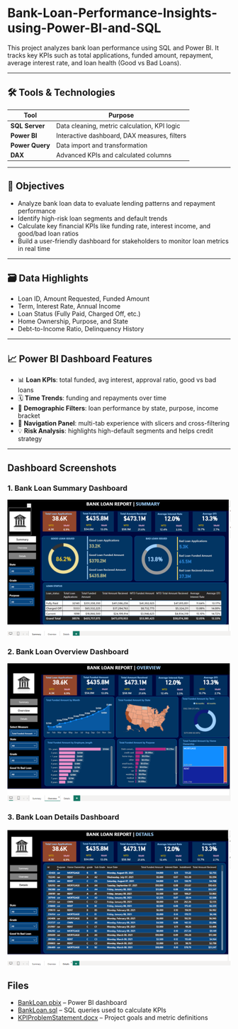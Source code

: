 # Bank-Loan-Performance-Insights-using-Power-BI-and-SQL

This project analyzes bank loan performance using SQL and Power BI. It tracks key KPIs such as total applications, funded amount, repayment, average interest rate, and loan health (Good vs Bad Loans).

---

## 🛠️ Tools & Technologies

| Tool        | Purpose                          |
|-------------|----------------------------------|
| **SQL Server** | Data cleaning, metric calculation, KPI logic |
| **Power BI**   | Interactive dashboard, DAX measures, filters |
| **Power Query**| Data import and transformation |
| **DAX**        | Advanced KPIs and calculated columns |


---

## 🎯 Objectives

- Analyze bank loan data to evaluate lending patterns and repayment performance
- Identify high-risk loan segments and default trends
- Calculate key financial KPIs like funding rate, interest income, and good/bad loan ratios
- Build a user-friendly dashboard for stakeholders to monitor loan metrics in real time

---
## 🗃️ Data Highlights

- Loan ID, Amount Requested, Funded Amount  
- Term, Interest Rate, Annual Income  
- Loan Status (Fully Paid, Charged Off, etc.)  
- Home Ownership, Purpose, and State  
- Debt-to-Income Ratio, Delinquency History

---

## 📈 Power BI Dashboard Features

- 📊 **Loan KPIs**: total funded, avg interest, approval ratio, good vs bad loans  
- 🗓️ **Time Trends**: funding and repayments over time  
- 📍 **Demographic Filters**: loan performance by state, purpose, income bracket  
- 🧭 **Navigation Panel**: multi-tab experience with slicers and cross-filtering  
- 💡 **Risk Analysis**: highlights high-default segments and helps credit strategy


---
##  Dashboard Screenshots

### 1. Bank Loan Summary Dashboard
![Bank Loan Summary Dashboard](https://github.com/AnuA1995/Bank-Loan-Analysis-project-using-Power-BI-and-SQL/blob/main/Screenshots/BankLoanSummary.png?raw=true)

### 2. Bank Loan Overview Dashboard
![Bank Loan Overview Dashboard](https://github.com/AnuA1995/Bank-Loan-Analysis-project-using-Power-BI-and-SQL/blob/main/Screenshots/BankLoanOverview.png?raw=true)

### 3. Bank Loan Details Dashboard
![Bank Loan Details Dashboard](https://github.com/AnuA1995/Bank-Loan-Analysis-project-using-Power-BI-and-SQL/blob/main/Screenshots/BankLoanDetails.png?raw=true)




## Files

- [BankLoan.pbix](https://github.com/AnuA1995/Bank-Loan-Analysis-project-using-Power-BI-and-SQL/blob/main/BankLoan.pbix) – Power BI dashboard
- [BankLoan.sql](https://github.com/AnuA1995/Bank-Loan-Analysis-project-using-Power-BI-and-SQL/blob/main/BankLoan.sql) – SQL queries used to calculate KPIs
- [KPIProblemStatement.docx](https://github.com/AnuA1995/Bank-Loan-Analysis-project-using-Power-BI-and-SQL/blob/main/KPIProblemStatement.docx) – Project goals and metric definitions

